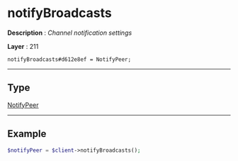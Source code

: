 # notifyBroadcasts

**Description** : *Channel notification settings*

**Layer** : 211

```tl
notifyBroadcasts#d612e8ef = NotifyPeer;
```

---

## Type

[NotifyPeer](type/NotifyPeer)

---

## Example

```php
$notifyPeer = $client->notifyBroadcasts();
```
